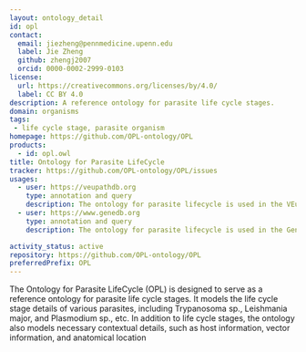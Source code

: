 ```yaml
---
layout: ontology_detail
id: opl
contact:
  email: jiezheng@pennmedicine.upenn.edu
  label: Jie Zheng
  github: zhengj2007
  orcid: 0000-0002-2999-0103
license:
  url: https://creativecommons.org/licenses/by/4.0/
  label: CC BY 4.0
description: A reference ontology for parasite life cycle stages.
domain: organisms
tags:
 - life cycle stage, parasite organism
homepage: https://github.com/OPL-ontology/OPL
products:
  - id: opl.owl
title: Ontology for Parasite LifeCycle
tracker: https://github.com/OPL-ontology/OPL/issues
usages:
  - user: https://veupathdb.org
    type: annotation and query
    description: The ontology for parasite lifecycle is used in the VEuPathDB (Eukaryotic Pathogen, Vector & Host Informatics Resources) for parasite life cycle annotation.
  - user: https://www.genedb.org
    type: annotation and query
    description: The ontology for parasite lifecycle is used in the GeneDB for parasite life cycle annotation.

activity_status: active
repository: https://github.com/OPL-ontology/OPL
preferredPrefix: OPL
---
```


The Ontology for Parasite LifeCycle (OPL) is designed to serve as a reference ontology for parasite life cycle stages. It models the life cycle stage details of various parasites, including Trypanosoma sp., Leishmania major, and Plasmodium sp., etc. In addition to life cycle stages, the ontology also models necessary contextual details, such as host information, vector information, and anatomical location
